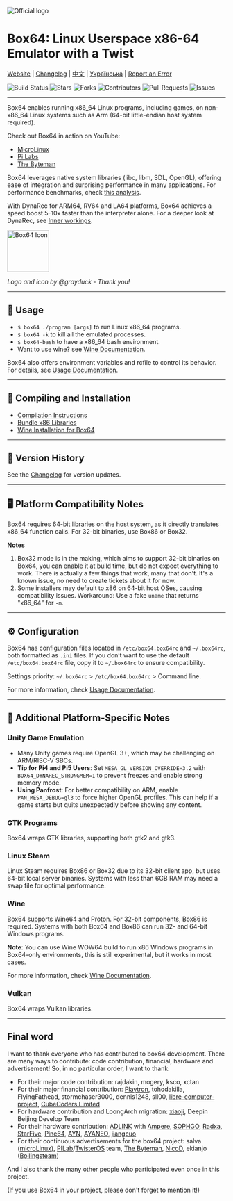 ![Official logo](docs/img/Box64Logo.png "Official Logo")

# Box64: Linux Userspace x86-64 Emulator with a Twist

[Website](https://box86.org/) | [Changelog](https://github.com/ptitSeb/box64/blob/main/docs/CHANGELOG.md) | [中文](https://github.com/ptitSeb/box64/blob/main/README_CN.md) | [Українська](https://github.com/ptitSeb/box64/blob/main/README_UK.md) | [Report an Error](https://github.com/ptitSeb/box64/issues/new)

![Build Status](https://app.travis-ci.com/ptitSeb/box64.svg?branch=main) ![Stars](https://img.shields.io/github/stars/ptitSeb/box64) ![Forks](https://img.shields.io/github/forks/ptitSeb/box64) ![Contributors](https://img.shields.io/github/contributors/ptitSeb/box64) ![Pull Requests](https://img.shields.io/github/issues-pr/ptitSeb/box64) ![Issues](https://img.shields.io/github/issues/ptitSeb/box64)

---

Box64 enables running x86_64 Linux programs, including games, on non-x86_64 Linux systems such as Arm (64-bit little-endian host system required).

Check out Box64 in action on YouTube:
- [MicroLinux](https://www.youtube.com/channel/UCwFQAEj1lp3out4n7BeBatQ)
- [Pi Labs](https://www.youtube.com/channel/UCgfQjdc5RceRlTGfuthBs7g)
- [The Byteman](https://www.youtube.com/channel/UCEr8lpIJ3B5Ctc5BvcOHSnA)

Box64 leverages native system libraries (libc, libm, SDL, OpenGL), offering ease of integration and surprising performance in many applications. For performance benchmarks, check [this analysis](https://box86.org/index.php/2021/06/game-performances/).

With DynaRec for ARM64, RV64 and LA64 platforms, Box64 achieves a speed boost 5-10x faster than the interpreter alone. For a deeper look at DynaRec, see [Inner workings](https://box86.org/2021/07/inner-workings-a-high%e2%80%91level-view-of-box86-and-a-low%e2%80%91level-view-of-the-dynarec/).

<img src="docs/img/Box64Icon.png" width="96" height="96" alt="Box64 Icon">

_Logo and icon by @grayduck - Thank you!_

---

## 📖 Usage

- `$ box64 ./program [args]` to run Linux x86_64 programs.
- `$ box64 -k` to kill all the emulated processes.
- `$ box64-bash` to have a x86_64 bash environment.
- Want to use wine? see [Wine Documentation](docs/WINE.md).

Box64 also offers environment variables and rcfile to control its behavior. For details, see [Usage Documentation](docs/USAGE.md).

---

## 🚀 Compiling and Installation

- [Compilation Instructions](https://github.com/ptitSeb/box64/blob/main/docs/COMPILE.md)
- [Bundle x86 Libraries](https://github.com/ptitSeb/box64/blob/main/docs/BUNDLE-X86-LIBS.md)
- [Wine Installation for Box64](https://github.com/ptitSeb/box64/blob/main/docs/WINE.md)

---

## 🔄 Version History

See the [Changelog](docs/CHANGELOG.md) for version updates.

---

## 🖥️ Platform Compatibility Notes

Box64 requires 64-bit libraries on the host system, as it directly translates x86_64 function calls. For 32-bit binaries, use Box86 or Box32.

**Notes** 

1. Box32 mode is in the making, which aims to support 32-bit binaries on Box64, you can enable it at build time, but do not expect everything to work. There is actually a few things that work, many that don't. It's a known issue, no need to create tickets about it for now.
2. Some installers may default to x86 on 64-bit host OSes, causing compatibility issues. Workaround: Use a fake `uname` that returns "x86_64" for `-m`.

---

## ⚙️ Configuration

Box64 has configuration files located in `/etc/box64.box64rc` and `~/.box64rc`, both formatted as `.ini` files. If you don’t want to use the default `/etc/box64.box64rc` file, copy it to `~/.box64rc` to ensure compatibility.

Settings priority: `~/.box64rc` > `/etc/box64.box64rc` > Command line.

For more information, check [Usage Documentation](docs/USAGE.md).

---

## 📄 Additional Platform-Specific Notes

### Unity Game Emulation

- Many Unity games require OpenGL 3+, which may be challenging on ARM/RISC-V SBCs.
- **Tip for Pi4 and Pi5 Users**: Set `MESA_GL_VERSION_OVERRIDE=3.2` with `BOX64_DYNAREC_STRONGMEM=1` to prevent freezes and enable strong memory mode.
- **Using Panfrost**: For better compatibility on ARM, enable `PAN_MESA_DEBUG=gl3` to force higher OpenGL profiles. This can help if a game starts but quits unexpectedly before showing any content.

### GTK Programs

Box64 wraps GTK libraries, supporting both gtk2 and gtk3.

### Linux Steam

Linux Steam requires Box86 or Box32 due to its 32-bit client app, but uses 64-bit local server binaries. Systems with less than 6GB RAM may need a swap file for optimal performance.

### Wine

Box64 supports Wine64 and Proton. For 32-bit components, Box86 is required. Systems with both Box64 and Box86 can run 32- and 64-bit Windows programs.

**Note**: You can use Wine WOW64 build to run x86 Windows programs in Box64-only environments, this is still experimental, but it works in most cases.

For more information, check [Wine Documentation](docs/WINE.md).

### Vulkan

Box64 wraps Vulkan libraries.

----
Final word
----

I want to thank everyone who has contributed to box64 development.
There are many ways to contribute: code contribution, financial, hardware and advertisement!
So, in no particular order, I want to thank:
 * For their major code contribution: rajdakin, mogery, ksco, xctan
 * For their major financial contribution: [Playtron](https://playtron.one), tohodakilla, FlyingFathead, stormchaser3000, dennis1248, sll00, [libre-computer-project](https://libre.computer/), [CubeCoders Limited](http://cubecoders.com/)
 * For hardware contribution and LoongArch migration: [xiaoji](https://www.linuxgame.cn/), Deepin Beijing Develop Team
 * For their hardware contribution: [ADLINK](https://www.adlinktech.com/Products/Computer_on_Modules/COM-HPC-Server-Carrier-and-Starter-Kit/Ampere_Altra_Developer_Platform?lang=en) with [Ampere](https://amperecomputing.com/home/edge), [SOPHGO](https://www.sophon.ai/), [Radxa](https://rockpi.org/), [StarFive](https://rvspace.org/), [Pine64](https://www.pine64.org/), [AYN](https://www.ayntec.com/), [AYANEO](https://ayaneo.com/), [jiangcuo](https://github.com/jiangcuo)
 * For their continuous advertisements for the box64 project: salva ([microLinux](https://www.youtube.com/channel/UCwFQAEj1lp3out4n7BeBatQ)), [PILab](https://www.youtube.com/channel/UCgfQjdc5RceRlTGfuthBs7g)/[TwisterOS](https://twisteros.com/) team, [The Byteman](https://www.youtube.com/channel/UCEr8lpIJ3B5Ctc5BvcOHSnA), [NicoD](https://www.youtube.com/channel/UCpv7NFr0-9AB5xoklh3Snhg), ekianjo ([Boilingsteam](https://boilingsteam.com/))

And I also thank the many other people who participated even once in this project.

(If you use Box64 in your project, please don't forget to mention it!)

